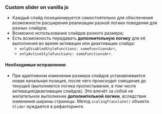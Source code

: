 ### Custom slider on vanilla js

- Каждый слайд позиционируется самостоятельно для обеспечения возможности
  расширения реализации разной логики поведения для разных слайдов;
- Возможно использование слайдов разного размера;
- Есть возможность передавать **дополнительную логику** для её выполнения
  во время активации или деактивации слайда:
  - `onlyDisabledStyleFunctions: someFunctionsArr`,
  - `onlyActiveStyleFunctions: someFunctionsArr`.

#### Необходимые исправления:

- При адаптивном изменении размера слайдов устанавливается новая начальная позиция,
  после чего происходит смещение до текущей (выполняется логика пролистывания, в том числе активация/деактивации слайдов).
  Это влечёт за собой не желательное выполнение **дополнительной логики**, вследствие изменения ширины страницы.
  Метод `scalingTranslate()` объекта `Slider` нуждается в рефакторинге.

